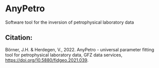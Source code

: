 # AnyPetro
Software tool for the inversion of petrophysical laboratory data

## Citation:

Börner, J.H. & Herdegen, V., 2022. AnyPetro - universal  parameter fitting tool for petrophysical laboratory data, GFZ data services, https://doi.org/10.5880/fidgeo.2021.039.
